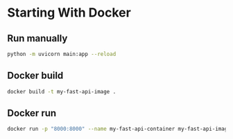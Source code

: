 # Starting With Docker
 
## Run manually
```bash
python -m uvicorn main:app --reload
```

## Docker build
```bash
docker build -t my-fast-api-image .
```

## Docker run
```bash
docker run -p "8000:8000" --name my-fast-api-container my-fast-api-image
```